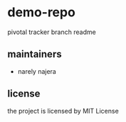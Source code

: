 # demo-repo

pivotal tracker branch readme

## maintainers

+ narely najera

## license

the project is licensed by MIT License
